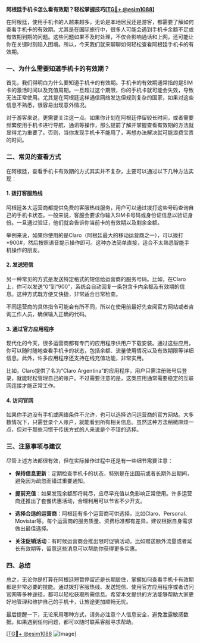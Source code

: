 **阿根廷手机卡怎么看有效期？轻松掌握技巧[[TG💪+ @esim1088](https://t.me/s/esim1088)]**

在阿根廷，使用手机卡的人越来越多，无论是本地居民还是游客，都需要了解如何查看手机卡的有效期。尤其是在国际旅行中，很多人可能会遇到手机卡余额不足或有效期到期的问题。这些问题如果不及时处理，不仅会影响通话和上网，还可能让你在关键时刻陷入困境。所以，今天我们就来聊聊如何轻松查看阿根廷手机卡的有效期。

### 一、为什么需要知道手机卡的有效期？

首先，我们得明白为什么要知道手机卡的有效期。手机卡的有效期通常指的是SIM卡的激活时间以及充值周期。一旦超过这个期限，你的手机卡就可能会失效，导致无法正常使用。尤其是在阿根廷这样通信网络发达但规则复杂的国家，如果对这些信息不熟悉，很容易出现意外情况。

对于游客来说，更需要关注这一点。如果你计划在阿根廷停留较长时间，或者需要频繁使用手机卡进行导航、通讯等操作，那么提前了解并掌握查看有效期的方法就显得尤为重要了。否则，当你发现手机卡不能用了，再想办法解决就可能浪费宝贵的时间。

### 二、常见的查看方式

在阿根廷，查看手机卡有效期的方式其实并不复杂，主要可以通过以下几种方法实现：

#### 1. **拨打客服热线**
   阿根廷各大运营商都提供免费的客服热线服务，用户可以通过拨打这些号码查询自己的手机卡状态。一般来说，客服会要求你输入SIM卡号码或身份证信息以验证身份。一旦通过验证，他们就会告诉你当前卡的有效期以及剩余金额。

   举例来说，如果你使用的是Claro（阿根廷最大的移动运营商之一），可以拨打*900#，然后按照语音提示操作即可。这种办法简单直接，适合不太熟悉智能手机操作的朋友。

#### 2. **发送短信**
   另一种常见的方式是发送特定格式的短信给运营商的服务号码。比如，在Claro上，你可以发送“0”到“900”，系统会自动回复一条包含卡内余额及有效期的信息。这种方式既方便又快捷，非常适合日常检查。

   不同运营商的具体指令可能会有所不同，所以在使用前最好先查阅官方网站或者咨询工作人员，确保输入正确的代码。

#### 3. **通过官方应用程序**
   现代化的今天，很多运营商都有专门的应用程序供用户下载安装。通过这些应用，你可以随时随地查看手机卡的状态，包括余额、流量使用情况以及有效期限等详细信息。此外，许多应用程序还支持在线充值功能，非常实用。

   比如，Claro提供了名为“Claro Argentina”的应用程序，用户只需注册账号后登录，就能轻松管理自己的账户。不过需要注意的是，这类应用通常需要稳定的互联网连接才能正常工作。

#### 4. **访问官网**
   如果你手边没有手机或网络条件不允许，也可以选择访问运营商的官方网站。大多数情况下，只需登录个人账户，就能看到所有相关信息。虽然这种方法稍微麻烦一点，但对于那些习惯于传统方式的人来说是个不错的选择。

### 三、注意事项与建议

尽管上述方法都很有效，但在实际操作过程中还是有一些细节需要注意：

- **保持信息更新**：定期检查手机卡的状态，特别是在出国前或者长期外出期间，避免因为疏忽而错过重要通知。
  
- **提前充值**：如果发现余额即将耗尽，应尽早充值以免影响正常使用。许多运营商还推出了套餐优惠活动，合理利用可以节省不少开支。

- **选择合适的运营商**：阿根廷有多个运营商可供选择，比如Claro、Personal、Movistar等。每个运营商的服务质量、资费标准都有差异，建议根据自身需求做出最佳选择。

- **关注促销活动**：有时候运营商会推出限时促销活动，比如赠送额外流量或者延长有效期等，留意这些消息可以帮助你获得更多实惠。

### 四、总结

总之，无论你是打算在阿根廷短暂停留还是长期居住，掌握如何查看手机卡有效期都是非常必要的技能。通过拨打客服热线、发送短信、使用官方应用程序或者访问官网等多种途径，都可以轻松获取所需信息。希望本文提供的方法能够帮助大家更好地管理和维护自己的手机卡，让旅途更加顺畅无忧。

最后提醒一下，无论采用哪种方式，请务必注意个人信息安全，避免泄露敏感数据。如果遇到任何问题，都可以随时联系客服寻求帮助。

[[TG💪+ @esim1088](https://t.me/s/esim1088) ![Image](https://i.postimg.cc/4NQfJmqS/Snipaste-2025-05-13-00-14-12.png)]
